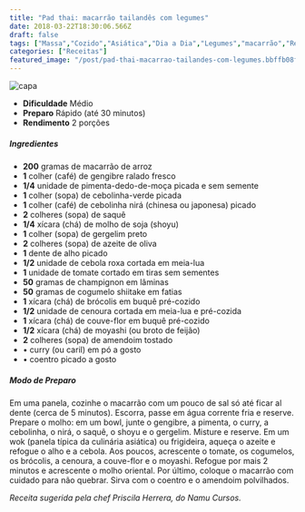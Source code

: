 ```yaml
---
title: "Pad thai: macarrão tailandês com legumes"
date: 2018-03-22T18:30:06.566Z
draft: false
tags: ["Massa","Cozido","Asiática","Dia a Dia","Legumes","macarrão","Receitas","Receitas rápidas","Receitas simples e fáceis","Tailândia"]
categories: ["Receitas"]
featured_image: "/post/pad-thai-macarrao-tailandes-com-legumes.bbffb08f.jpg"
---
```


![capa](/post/pad-thai-macarrao-tailandes-com-legumes.bbffb08f.jpg)

*   **Dificuldade** Médio
*   **Preparo** Rápido (até 30 minutos)
*   **Rendimento** 2 porções

##### Ingredientes

*   **200** gramas de macarrão de arroz
*   **1** colher (café) de gengibre ralado fresco
*   **1/4** unidade de pimenta-dedo-de-moça picada e sem semente
*   **1** colher (sopa) de cebolinha-verde picada
*   **1** colher (café) de cebolinha nirá (chinesa ou japonesa) picado
*   **2** colheres (sopa) de saquê
*   **1/4** xícara (chá) de molho de soja (shoyu)
*   **1** colher (sopa) de gergelim preto
*   **2** colheres (sopa) de azeite de oliva
*   **1** dente de alho picado
*   **1/2** unidade de cebola roxa cortada em meia-lua
*   **1** unidade de tomate cortado em tiras sem sementes
*   **50** gramas de champignon em lâminas
*   **50** gramas de cogumelo shiitake em fatias
*   **1** xícara (chá) de brócolis em buquê pré-cozido
*   **1/2** unidade de cenoura cortada em meia-lua e pré-cozida
*   **1** xícara (chá) de couve-flor em buquê pré-cozido
*   **1/2** xícara (chá) de moyashi (ou broto de feijão)
*   **2** colheres (sopa) de amendoim tostado
*   • curry (ou caril) em pó a gosto
*   • coentro picado a gosto

##### Modo de Preparo

Em uma panela, cozinhe o macarrão com um pouco de sal só até ficar al dente (cerca de 5 minutos). Escorra, passe em água corrente fria e reserve. Prepare o molho: em um bowl, junte o gengibre, a pimenta, o curry, a cebolinha, o nirá, o saquê, o shoyu e o gergelim. Misture e reserve. Em um wok (panela típica da culinária asiática) ou frigideira, aqueça o azeite e refogue o alho e a cebola. Aos poucos, acrescente o tomate, os cogumelos, os brócolis, a cenoura, a couve-flor e o moyashi. Refogue por mais 2 minutos e acrescente o molho oriental. Por último, coloque o macarrão com cuidado para não quebrar. Sirva com o coentro e o amendoim polvilhados.

_Receita sugerida pela chef Priscila Herrera, do Namu Cursos._
